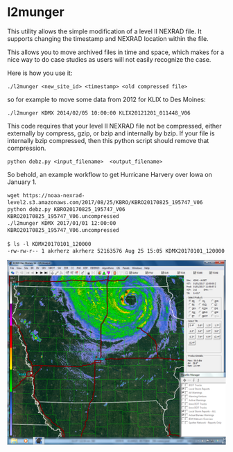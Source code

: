 l2munger
========

This utility allows the simple modification of a level II NEXRAD file.  It 
supports changing the timestamp and NEXRAD location within the file.

This allows you to move archived files in time and space, which makes for
a nice way to do case studies as users will not easily recognize the case.

Here is how you use it:

    ./l2munger <new_site_id> <timestamp> <old compressed file>

so for example to move some data from 2012 for KLIX to Des Moines:

    ./l2munger KDMX 2014/02/05 10:00:00 KLIX20121201_011448_V06

This code requires that your level II NEXRAD file not be compressed, either
externally by compress, gzip, or bzip and internally by bzip.  If your file is
internally bzip compressed, then this python script should remove that compression.

    python debz.py <input_filename>  <output_filename>


So behold, an example workflow to get Hurricane Harvery over Iowa on January 1.

    wget https://noaa-nexrad-level2.s3.amazonaws.com/2017/08/25/KBRO/KBRO20170825_195747_V06
    python debz.py KBRO20170825_195747_V06 KBRO20170825_195747_V06.uncompressed
    ./l2munger KDMX 2017/01/01 12:00:00 KBRO20170825_195747_V06.uncompressed

    $ ls -l KDMX20170101_120000
    -rw-rw-r-- 1 akrherz akrherz 52163576 Aug 25 15:05 KDMX20170101_120000

![GR2 Screenshot](/images/kdmx_20170101_1159_BR_0.4.png?raw=true "GR2 Screenshot")